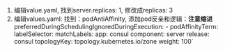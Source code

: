 1. 编辑value.yaml, 找到server.replicas: 1, 修改成replicas: 3
2. 编辑values.yaml: 找到：podAntiAffinity, 添加pod反亲和逻辑：**注意缩进**
      preferredDuringSchedulingIgnoredDuringExecution:
        - podAffinityTerm:
           labelSelector:
            matchLabels:
              app: consul
              component: server
              release: consul
           topologyKey: topology.kubernetes.io/zone
          weight: 100`